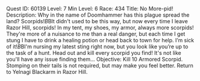 Quest ID: 60139
Level: 7
Min Level: 6
Race: 434
Title: No More-pid!
Description: Why in the name of Doomhammer has this plague spread the land? Scorpids!$B$BIt didn't used to be this way, but now every time I leave Razor Hill, scorpids! In my tent, my shoes, my armor, always more scorpids! They're more of a nuisance to me than a real danger, but each time I get stung I have to drink a healing potion or head back to town for help. I’m sick of it!$B$BI'm nursing my latest sting right now, but you look like you’re up to the task of a hunt. Head out and kill every scorpid you find! It's not like you'll have any issue finding them...
Objective: Kill 10 Armored Scorpid. Stomping on their tails is not required, but may make you feel better. Return to Yelnagi Blackarm in Razor Hill.
